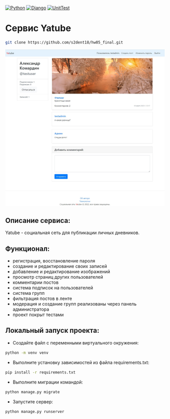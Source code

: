 [![Python](https://img.shields.io/badge/-Python-464646?style=flat-square&logo=Python)](https://www.python.org/)
[![Django](https://img.shields.io/badge/-Django-464646?style=flat-square&logo=Django)](https://www.djangoproject.com/)
[![UnitTest](https://img.shields.io/badge/-UnitTest-464646?style=flat-square&logo=Python)](https://docs.python.org/3/library/unittest.html)  

# Сервис Yatube

```sh
git clone https://github.com/s2dent18/hw05_final.git
```

![Yatube](head.jpg)

## Описание сервиса:

Yatube - социальная сеть для публикации личных дневников.  

## Функционал:

* регистрация, восстановление пароля  
* создание и редактирование своих записей  
* добавление и редактирование изображений  
* просмотр страниц других пользователей  
* комментарии постов  
* система подписок на пользователей  
* система групп  
* фильтрация постов в ленте 
* модерация и создание групп реализованы через панель администратора 
* проект покрыт тестами   

## Локальный запуск проекта:

* Создайте файл с переменными виртуального окружения:  
```sh
python -m venv venv
```    
* Выполните установку зависимостей из файла requirements.txt:   
```sh
pip install -r requirements.txt
```    
* Выполните миграции командой:  
```sh
python manage.py migrate
```  
* Запустите сервер:  
```sh
python manage.py runserver
```  
